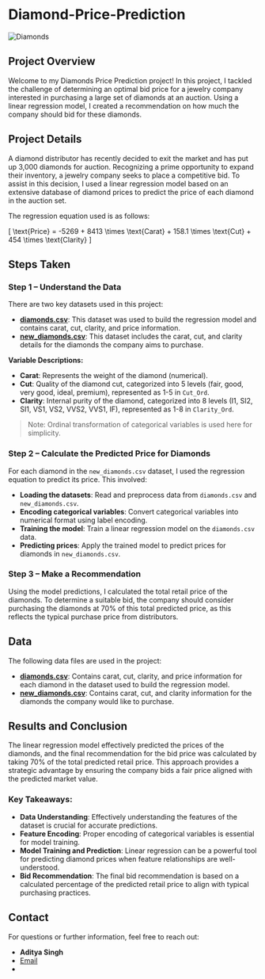 # Diamond-Price-Prediction


![Diamonds](https://encrypted-tbn0.gstatic.com/images?q=tbn:ANd9GcRYXxvva3ik29uwZu8mFw1c0NQ3LLp652C7tti2zT6l3WtvZNVgwFpUf9oNbIVefipZb-4&usqp=CAU)

## Project Overview

Welcome to my Diamonds Price Prediction project! In this project, I tackled the challenge of determining an optimal bid price for a jewelry company interested in purchasing a large set of diamonds at an auction. Using a linear regression model, I created a recommendation on how much the company should bid for these diamonds.

## Project Details

A diamond distributor has recently decided to exit the market and has put up 3,000 diamonds for auction. Recognizing a prime opportunity to expand their inventory, a jewelry company seeks to place a competitive bid. To assist in this decision, I used a linear regression model based on an extensive database of diamond prices to predict the price of each diamond in the auction set.

The regression equation used is as follows:

\[ \text{Price} = -5269 + 8413 \times \text{Carat} + 158.1 \times \text{Cut} + 454 \times \text{Clarity} \]

## Steps Taken

### Step 1 – Understand the Data

There are two key datasets used in this project:

- **[diamonds.csv](./diamonds.csv)**: This dataset was used to build the regression model and contains carat, cut, clarity, and price information.
- **[new_diamonds.csv](./new-diamonds.csv)**: This dataset includes the carat, cut, and clarity details for the diamonds the company aims to purchase.

**Variable Descriptions:**

- **Carat**: Represents the weight of the diamond (numerical).
- **Cut**: Quality of the diamond cut, categorized into 5 levels (fair, good, very good, ideal, premium), represented as 1-5 in `Cut_Ord`.
- **Clarity**: Internal purity of the diamond, categorized into 8 levels (I1, SI2, SI1, VS1, VS2, VVS2, VVS1, IF), represented as 1-8 in `Clarity_Ord`.

> Note: Ordinal transformation of categorical variables is used here for simplicity.

### Step 2 – Calculate the Predicted Price for Diamonds

For each diamond in the `new_diamonds.csv` dataset, I used the regression equation to predict its price. This involved:

- **Loading the datasets**: Read and preprocess data from `diamonds.csv` and `new_diamonds.csv`.
- **Encoding categorical variables**: Convert categorical variables into numerical format using label encoding.
- **Training the model**: Train a linear regression model on the `diamonds.csv` data.
- **Predicting prices**: Apply the trained model to predict prices for diamonds in `new_diamonds.csv`.

### Step 3 – Make a Recommendation

Using the model predictions, I calculated the total retail price of the diamonds. To determine a suitable bid, the company should consider purchasing the diamonds at 70% of this total predicted price, as this reflects the typical purchase price from distributors.

## Data

The following data files are used in the project:

- **[diamonds.csv](./diamonds.csv)**: Contains carat, cut, clarity, and price information for each diamond in the dataset used to build the regression model.
- **[new_diamonds.csv](./new-diamonds.csv)**: Contains carat, cut, and clarity information for the diamonds the company would like to purchase.

## Results and Conclusion

The linear regression model effectively predicted the prices of the diamonds, and the final recommendation for the bid price was calculated by taking 70% of the total predicted retail price. This approach provides a strategic advantage by ensuring the company bids a fair price aligned with the predicted market value.

### Key Takeaways:

- **Data Understanding**: Effectively understanding the features of the dataset is crucial for accurate predictions.
- **Feature Encoding**: Proper encoding of categorical variables is essential for model training.
- **Model Training and Prediction**: Linear regression can be a powerful tool for predicting diamond prices when feature relationships are well-understood.
- **Bid Recommendation**: The final bid recommendation is based on a calculated percentage of the predicted retail price to align with typical purchasing practices.

## Contact

For questions or further information, feel free to reach out:

- **Aditya Singh**
- [Email](mailto:singhadit.509@gmail.com)
- 
